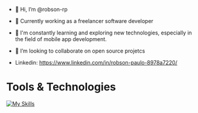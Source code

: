 - 👋 Hi, I’m @robson-rp
- 💼 Currently working as a freelancer software developer
- 🌱 I'm constantly learning and exploring new technologies, especially in the field of mobile app development.
- 💞️ I’m looking to collaborate on open source projetcs

- Linkedin: https://www.linkedin.com/in/robson-paulo-8978a7220/

# Tools & Technologies

[![My Skills](https://skillicons.dev/icons?i=flutter,dart,mysql,nodejs,git,firebase,figma,github,idea&perline=3)](https://skillicons.dev)

<!---
robson-rp/robson-rp is a ✨ special ✨ repository because its `README.md` (this file) appears on your GitHub profile.
You can click the Preview link to take a look at your changes.
--->
